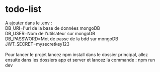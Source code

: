 # todo-list

A ajouter dans le .env : </br>
DB_URI=l'url de la base de données mongoDB </br>
DB_USER=Nom de l'utilsateur sur mongoDB</br>
DB_PASSWORD=Mot de passe de la bdd sur mongoDB</br>
JWT_SECRET=mysecretkey123</br>
</br>
Pour lancer le projet lancez npm install dans le dossier principal, 
allez ensuite dans les dossiers app et server et lancez la commande : npm run dev
